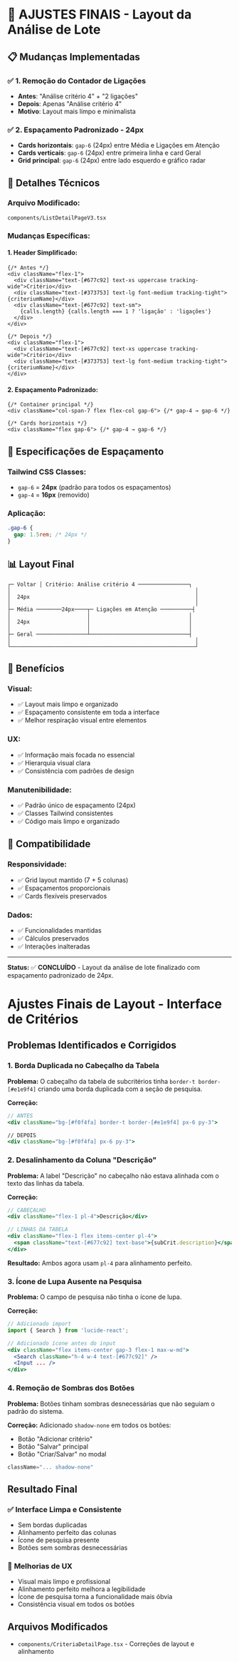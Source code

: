 # 🎨 AJUSTES FINAIS - Layout da Análise de Lote

## 📋 **Mudanças Implementadas**

### ✅ **1. Remoção do Contador de Ligações**
- **Antes**: "Análise critério 4" + "2 ligações" 
- **Depois**: Apenas "Análise critério 4"
- **Motivo**: Layout mais limpo e minimalista

### ✅ **2. Espaçamento Padronizado - 24px**
- **Cards horizontais**: `gap-6` (24px) entre Média e Ligações em Atenção
- **Cards verticais**: `gap-6` (24px) entre primeira linha e card Geral
- **Grid principal**: `gap-6` (24px) entre lado esquerdo e gráfico radar

## 🔧 **Detalhes Técnicos**

### **Arquivo Modificado:**
`components/ListDetailPageV3.tsx`

### **Mudanças Específicas:**

#### **1. Header Simplificado:**
```tsx
{/* Antes */}
<div className="flex-1">
  <div className="text-[#677c92] text-xs uppercase tracking-wide">Critério</div>
  <div className="text-[#373753] text-lg font-medium tracking-tight">{criteriumName}</div>
  <div className="text-[#677c92] text-sm">
    {calls.length} {calls.length === 1 ? 'ligação' : 'ligações'}
  </div>
</div>

{/* Depois */}
<div className="flex-1">
  <div className="text-[#677c92] text-xs uppercase tracking-wide">Critério</div>
  <div className="text-[#373753] text-lg font-medium tracking-tight">{criteriumName}</div>
</div>
```

#### **2. Espaçamento Padronizado:**
```tsx
{/* Container principal */}
<div className="col-span-7 flex flex-col gap-6"> {/* gap-4 → gap-6 */}

{/* Cards horizontais */}
<div className="flex gap-6"> {/* gap-4 → gap-6 */}
```

## 📐 **Especificações de Espaçamento**

### **Tailwind CSS Classes:**
- `gap-6` = **24px** (padrão para todos os espaçamentos)
- `gap-4` = **16px** (removido)

### **Aplicação:**
```css
.gap-6 {
  gap: 1.5rem; /* 24px */
}
```

## 📊 **Layout Final**

```
┌─ Voltar │ Critério: Análise critério 4 ────────────────┐
│                                                          │
│  24px                                                    │
│                                                          │
├─ Média ────────24px────┬─ Ligações em Atenção ──────────┤
│                        │                               │
│  24px                  │                               │
│                        │                               │
├─ Geral ────────────────┴───────────────────────────────┤
│                                                          │
└──────────────────────────────────────────────────────────┘
```

## 🎯 **Benefícios**

### **Visual:**
- ✅ Layout mais limpo e organizado
- ✅ Espaçamento consistente em toda a interface
- ✅ Melhor respiração visual entre elementos

### **UX:**
- ✅ Informação mais focada no essencial
- ✅ Hierarquia visual clara
- ✅ Consistência com padrões de design

### **Manutenibilidade:**
- ✅ Padrão único de espaçamento (24px)
- ✅ Classes Tailwind consistentes
- ✅ Código mais limpo e organizado

## 🔄 **Compatibilidade**

### **Responsividade:**
- ✅ Grid layout mantido (7 + 5 colunas)
- ✅ Espaçamentos proporcionais
- ✅ Cards flexíveis preservados

### **Dados:**
- ✅ Funcionalidades mantidas
- ✅ Cálculos preservados
- ✅ Interações inalteradas

---

**Status:** ✅ **CONCLUÍDO** - Layout da análise de lote finalizado com espaçamento padronizado de 24px.

# Ajustes Finais de Layout - Interface de Critérios

## Problemas Identificados e Corrigidos

### 1. **Borda Duplicada no Cabeçalho da Tabela**
**Problema:** O cabeçalho da tabela de subcritérios tinha `border-t border-[#e1e9f4]` criando uma borda duplicada com a seção de pesquisa.

**Correção:**
```jsx
// ANTES
<div className="bg-[#f0f4fa] border-t border-[#e1e9f4] px-6 py-3">

// DEPOIS  
<div className="bg-[#f0f4fa] px-6 py-3">
```

### 2. **Desalinhamento da Coluna "Descrição"**
**Problema:** A label "Descrição" no cabeçalho não estava alinhada com o texto das linhas da tabela.

**Correção:**
```jsx
// CABEÇALHO
<div className="flex-1 pl-4">Descrição</div>

// LINHAS DA TABELA
<div className="flex-1 flex items-center pl-4">
  <span className="text-[#677c92] text-base">{subCrit.description}</span>
</div>
```

**Resultado:** Ambos agora usam `pl-4` para alinhamento perfeito.

### 3. **Ícone de Lupa Ausente na Pesquisa**
**Problema:** O campo de pesquisa não tinha o ícone de lupa.

**Correção:**
```jsx
// Adicionado import
import { Search } from 'lucide-react';

// Adicionado ícone antes do input
<div className="flex items-center gap-3 flex-1 max-w-md">
  <Search className="h-4 w-4 text-[#677c92]" />
  <Input ... />
</div>
```

### 4. **Remoção de Sombras dos Botões**
**Problema:** Botões tinham sombras desnecessárias que não seguiam o padrão do sistema.

**Correção:** Adicionado `shadow-none` em todos os botões:
- Botão "Adicionar critério"
- Botão "Salvar" principal
- Botão "Criar/Salvar" no modal

```jsx
className="... shadow-none"
```

## Resultado Final

### ✅ **Interface Limpa e Consistente**
- Sem bordas duplicadas
- Alinhamento perfeito das colunas
- Ícone de pesquisa presente
- Botões sem sombras desnecessárias

### 🎯 **Melhorias de UX**
- Visual mais limpo e profissional
- Alinhamento perfeito melhora a legibilidade
- Ícone de pesquisa torna a funcionalidade mais óbvia
- Consistência visual em todos os botões

## Arquivos Modificados
- `components/CriteriaDetailPage.tsx` - Correções de layout e alinhamento 
